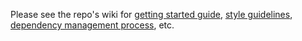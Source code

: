 Please see the repo's wiki for [getting started guide](https://github.com/eardish/clientapp/wiki/Getting-Started), [style guidelines](https://github.com/eardish/clientapp/wiki/Eardish-Client-Side-Code-Style-Guide), [dependency management process](https://github.com/eardish/clientapp/wiki/Adding-and-Updating-Dependencies), etc.
